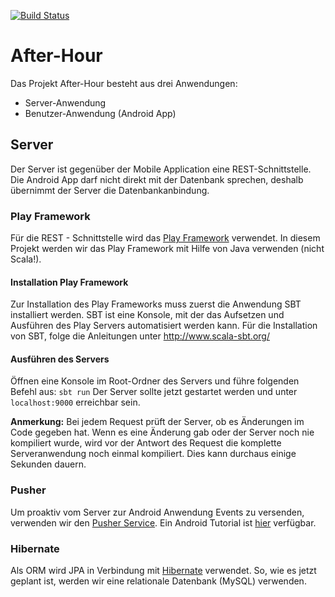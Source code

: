 [![Build Status](https://travis-ci.com/eluchsinger/After-Hour.svg?token=qGdUXq6yMCLLxngwYqhT&branch=master)](https://travis-ci.com/eluchsinger/After-Hour)

# After-Hour
Das Projekt After-Hour besteht aus drei Anwendungen: 
- Server-Anwendung
- Benutzer-Anwendung (Android App)

## Server
Der Server ist gegenüber der Mobile Application eine REST-Schnittstelle. Die Android App darf nicht direkt mit der Datenbank sprechen, deshalb übernimmt der Server die Datenbankanbindung.

### Play Framework
Für die REST - Schnittstelle wird das [Play Framework](https://playframework.com/) verwendet. In diesem Projekt werden wir das Play Framework mit Hilfe von Java verwenden (nicht Scala!).

#### Installation Play Framework
Zur Installation des Play Frameworks muss zuerst die Anwendung SBT installiert werden. SBT ist eine Konsole, mit der das Aufsetzen und Ausführen des Play Servers automatisiert werden kann. 
Für die Installation von SBT, folge die Anleitungen unter http://www.scala-sbt.org/

#### Ausführen des Servers
Öffnen eine Konsole im Root-Ordner des Servers und führe folgenden Befehl aus: `sbt run`
Der Server sollte jetzt gestartet werden und unter `localhost:9000` erreichbar sein.

**Anmerkung:** Bei jedem Request prüft der Server, ob es Änderungen im Code gegeben hat. Wenn es eine Änderung gab oder der Server noch nie kompiliert wurde, wird vor der Antwort des Request die komplette Serveranwendung noch einmal kompiliert. Dies kann durchaus einige Sekunden dauern.

### Pusher
Um proaktiv vom Server zur Android Anwendung Events zu versenden, verwenden wir den [Pusher Service](https://pusher.com/). Ein Android Tutorial ist [hier](https://pusher.com/docs/android_quick_start) verfügbar.

### Hibernate
Als ORM wird JPA in Verbindung mit [Hibernate](http://hibernate.org/orm/) verwendet. So, wie es jetzt geplant ist, werden wir eine relationale Datenbank (MySQL) verwenden. 
